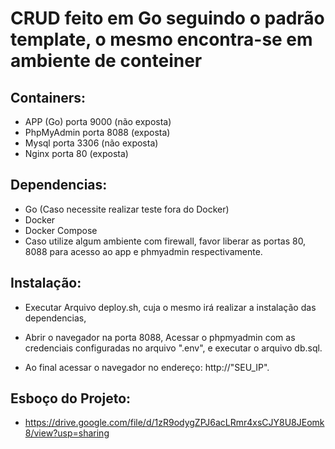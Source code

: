 # CRUD feito em Go seguindo o padrão template, o mesmo encontra-se em ambiente de conteiner
## Containers:
  - APP (Go) porta 9000 (não exposta)
  - PhpMyAdmin porta 8088 (exposta)
  - Mysql porta 3306 (não exposta)
  - Nginx porta 80 (exposta)
  

 ## Dependencias: 
  - Go (Caso necessite realizar teste fora do Docker)
  - Docker 
  - Docker Compose
  - Caso utilize algum ambiente com firewall, favor liberar as portas 80, 8088 para acesso ao app e phmyadmin respectivamente.

## Instalação: 
  - Executar Arquivo deploy.sh, cuja o mesmo irá realizar a instalação das dependencias, 
 

  - Abrir o navegador na porta 8088, Acessar o phpmyadmin com as credenciais configuradas no arquivo ".env", e executar o arquivo db.sql.

  - Ao final acessar o navegador no endereço:  http://"SEU_IP".

## Esboço do Projeto: 
  - https://drive.google.com/file/d/1zR9odygZPJ6acLRmr4xsCJY8U8JEomk8/view?usp=sharing
 

